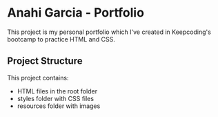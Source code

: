 # Anahi Garcia - Portfolio

This project is my personal portfolio which I've created in Keepcoding's bootcamp to practice HTML and CSS.

## Project Structure

This project contains:

- HTML files in the root folder
- styles folder with CSS files
- resources folder with images